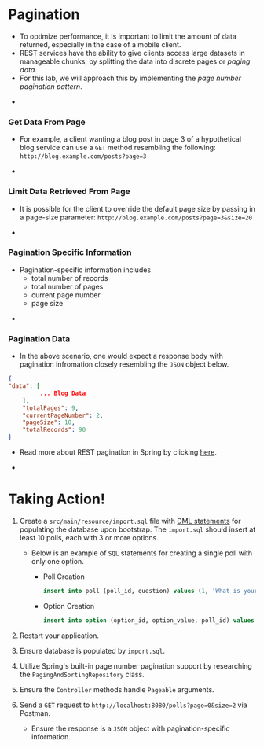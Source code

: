 # Pagination
* To optimize performance, it is important to limit the amount of data returned, especially in the case of a mobile client.
* REST services have the ability to give clients access large datasets in manageable chunks, by splitting the data into discrete pages or _paging data_. 
* For this lab, we will approach this by implementing the _page number pagination pattern_.

-
### Get Data From Page 

* For example, a client wanting a blog post in page 3 of a hypothetical blog service can use a `GET` method resembling the following:
`http://blog.example.com/posts?page=3`

-
### Limit Data Retrieved From Page
* It is possible for the client to override the default page size by passing in a page-size parameter:
`http://blog.example.com/posts?page=3&size=20`

-
### Pagination Specific Information
* Pagination-specific information includes
	* total number of records
	* total number of pages
	* current page number
	* page size

-
### Pagination Data
* In the above scenario, one would expect a response body with pagination infromation closely resembling the `JSON` object below.

```JSON
{
"data": [
         ... Blog Data
    ],
    "totalPages": 9,
    "currentPageNumber": 2,
    "pageSize": 10,
    "totalRecords": 90
}
```
* Read more about REST pagination in Spring by clicking [here](https://dzone.com/articles/rest-pagination-spring).


-
# Taking Action!

1. Create a `src/main/resource/import.sql` file with [DML statements](http://lmgtfy.com/?q=DML+statement) for populating the database upon bootstrap. The `import.sql` should insert at least 10 polls, each with 3 or more options.
	* Below is an example of `SQL` statements for creating a single poll with only one option.
	
		* Poll Creation
		
			```sql
			insert into poll (poll_id, question) values (1, 'What is your favorite color?');
			```
		* Option Creation
	
			```sql
			insert into option (option_id, option_value, poll_id) values (1, 'Red', 1);
			``` 
	
2. Restart your application.
3. Ensure database is populated by `import.sql`.
4. Utilize Spring's built-in page number pagination support by researching the `PagingAndSortingRepository` class.
5. Ensure the `Controller` methods handle `Pageable` arguments.
6. Send a `GET` request to `http://localhost:8080/polls?page=0&size=2` via Postman.
	* Ensure the response is a `JSON` object with pagination-specific information.

